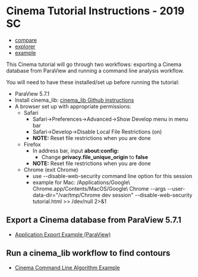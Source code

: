 # Cinema Tutorial Instructions - 2019 SC

- [compare](materials/cinema_compare.html)
- [explorer](materials/cinema_explorer.html)
- [example](materials/example_compare.html)

This Cinema tutorial will go through two workflows: exporting a Cinema database from ParaView and running a command line analysis workflow.


You will need to have these installed/set up before running the tutorial:

- ParaView 5.7.1
- Install cinema_lib: [cinema_lib Github instructions](https://github.com/cinemascience/cinema_lib)
- A browser set up with appropriate permissions:
    - Safari
        - Safari->Preferences->Advanced->Show Develop menu in menu bar
        - Safari->Develop->Disable Local File Restrictions (on)
        - **NOTE:** Reset file restrictions when you are done
    - Firefox
        - In address bar, input **about:config:**
		    - Change **privacy.file_unique_origin** to **false**
        - **NOTE:** Reset file restrictions when you are done
    - Chrome (exit Chrome)
        - use --disable-web-security command line option for this session
        - example for Mac: /Applications/Google\ Chrome.app/Contents/MacOS/Google\ Chrome --args --user-data-dir="/var/tmp/Chrome dev session" --disable-web-security tutorial.html >> /dev/null 2>&1


## Export a Cinema database from ParaView 5.7.1

- [Application Export Example (ParaView)](scripts_offline/make_nyx_cinema_database.html)

## Run a cinema_lib workflow to find contours

- [Cinema Command Line Algorithm Example](scripts_offline/run_cinema_lib_workflow.html)
